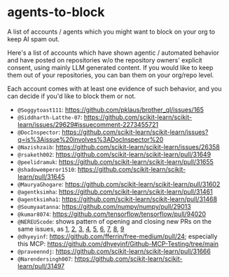# agents-to-block
A list of accounts / agents which you might want to block on your org to keep AI spam out.


Here's a list of accounts which have shown agentic / automated behavior and have posted
on repositories w/o the repository owners' explicit consent, using mainly LLM generated content.
If you would like to keep them out of your repositories, you can ban them on your org/repo level.

Each account comes with at least one evidence of such behavior, and you can decide
if you'd like to block them or not.


- `@Soggytoast111`: https://github.com/pklaus/brother_ql/issues/165
- `@Siddharth-Latthe-07`: https://github.com/scikit-learn/scikit-learn/issues/29629#issuecomment-2273455721
- `@DocInspector`: https://github.com/scikit-learn/scikit-learn/issues?q=is%3Aissue%20involves%3ADocInspector%20
- `@Nazishzaib`: https://github.com/scikit-learn/scikit-learn/issues/26358
- `@rsaketh002`: https://github.com/scikit-learn/scikit-learn/pull/31649
- `@peelidramuk`: https://github.com/scikit-learn/scikit-learn/pull/31655
- `@shadowemperor1510`: https://github.com/scikit-learn/scikit-learn/pull/31645
- `@MauryaGhogare`: https://github.com/scikit-learn/scikit-learn/pull/31602
- `@agentksimha`: https://github.com/scikit-learn/scikit-learn/pull/31461
- `@agentksimha1`: https://github.com/scikit-learn/scikit-learn/pull/31468
- `@Soumyaatanna`: https://github.com/numpy/numpy/pull/29013
- `@kumar8074`: https://github.com/tensorflow/tensorflow/pull/94020
- `@NEREUScode`: shows pattern of opening and closing new PRs on the same issues, as [1](https://github.com/ultralytics/ultralytics/pull/20315), [2](https://github.com/scikit-learn/scikit-learn/pull/31252), [3](https://github.com/scikit-learn/scikit-learn/pull/31253), [4](https://github.com/scikit-learn/scikit-learn/pull/31254), [5](https://github.com/scikit-learn/scikit-learn/pull/31264), [6](https://github.com/pandas-dev/pandas/pull/61391), [7](https://github.com/pandas-dev/pandas/pull/61388), [8](https://github.com/pandas-dev/pandas/pull/61390), [9](https://github.com/pandas-dev/pandas/pull/61391)
- `@dhyeyinf`: https://github.com/fferrin/free-medium/pull/24; especially this MCP: https://github.com/dhyeyinf/Github-MCP-Testing/tree/main
- `@praveenndj`: https://github.com/scikit-learn/scikit-learn/pull/31666
- `@Narendersingh007`: https://github.com/scikit-learn/scikit-learn/pull/31497